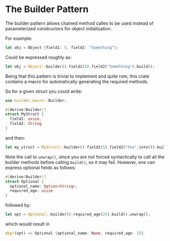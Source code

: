 # The Builder Pattern
The builder pattern allows chained method calles to be used instead of parameterized constructors for object initialization.

For example:
```rust
let obj = Object {field1: 5, field2: "Something"};
```

Could be expressed roughly as:
```rust
let obj = Object::builder().field1(5).field2("Something").build();
```

Being that this pattern is trivial to implement and quite rote, this crate contains a macro for automatically generating the required methods.

So for a given struct you could write:
```rust
use builder_macro::Builder;

#[derive(Builder)]
struct MyStruct {
  field1: usize,
  field2: String
}
```
and then:
```rust
let my_struct = MyStruct::builder().field1(5).field2("Foo".into()).build().unwrap();
```

Note the call to `unwrap()`, since you are not forced syntactically to call all the builder methods before calling `build()`, so it may fail. However, one can express optional
fields as follows:
```rust
#[derive(Builder)]
struct Optional {
  optional_name: Option<String>,
  required_age: usize
}
```
followed by:
```rust
let opt = Optional::builder().required_age(25).build().unwrap();
```
which would result in
```rust
dbg!(opt) => Optional {optional_name: None, required_age: 25}
```



